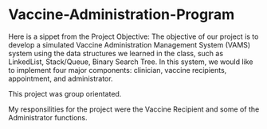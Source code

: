 # Vaccine-Administration-Program
Here is a sippet from the Project Objective:
The objective of our project is to develop a simulated Vaccine Administration
Management System (VAMS) system using the data structures we learned in the class, such as
LinkedList, Stack/Queue, Binary Search Tree. In this system, we would like to implement four
major components: clinician, vaccine recipients, appointment, and administrator.

This project was group orientated.

My responsilities for the project were the Vaccine Recipient and some of the Administrator functions.
